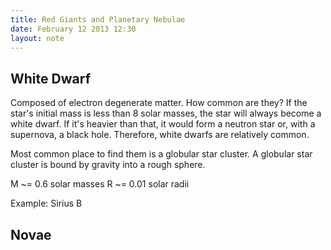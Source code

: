```yaml
---
title: Red Giants and Planetary Nebulae
date: February 12 2013 12:30
layout: note
---
```


White Dwarf
------------

Composed of electron degenerate matter.  How common are they?  If the star's initial mass is less than 8 solar masses, the star will always become a white dwarf.  If it's heavier than that, it would form a neutron star or, with a supernova, a black hole.  Therefore, white dwarfs are relatively common.

Most common place to find them is a globular star cluster.  A globular star cluster is bound by gravity into a rough sphere.

M ~= 0.6 solar masses
R ~= 0.01 solar radii

Example: Sirius B

Novae
------
